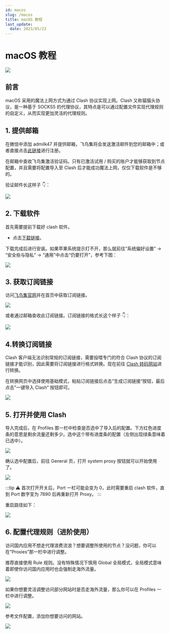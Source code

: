 ```yaml
---
id: macos
slug: /macos
title: macOS 教程
last_update:
  date: 2023/05/23
---
```


# macOS 教程

![](https://pan.createvoyage.com/f/RDF5/macos.png)

## 前言

macOS 采用的魔法上网方式为通过 Clash 协议实现上网。Clash 又称猫猫头协议，是一种基于 SOCKS5 的代理协议，其特点是可以通过配置文件实现代理规则的自定义，从而实现更加灵活的代理规则。

## 1. 提供邮箱

在微信中添加 admilk47 并提供邮箱，飞鸟集将会发送激活邮件到您的邮箱中；或者直接点击[此链接](https://www.offshoreview.xyz/auth/register)进行注册。


在邮箱中查收飞鸟集激活验证码。只有已激活试用 / 购买的账户才能够获取到节点配置，并且需要将配置导入至 Clash 后才能成功魔法上网，仅仅下载软件是不够的。

验证邮件长这样子 👇：

![](https://pan.createvoyage.com/f/VjHg/verify-email.png)

## 2. 下载软件

首先需要提前下载好 clash 软件。

- 点击[下载链接](https://pan.createvoyage.com/f/gRIG/clash-for-mac.dmg)。

下载完成后进行安装。如果苹果系统提示打不开，那么就前往“系统偏好设置” → “安全些与隐私” → “通用”中点击“仍要打开”，参考下图：

![](https://pan.createvoyage.com/f/W9ID/still-open.png)

## 3. 获取订阅链接

访问[飞鸟集官网](https://www.offshoreview.xyz)并在首页中获取订阅链接。

![](https://pan.createvoyage.com/f/XBSO/subscribe.png)

或者通过邮箱查收此订阅链接。订阅链接的格式长这个样子 👇：

![](https://pan.createvoyage.com/f/YJTA/subscribe-url.png)

## 4.转换订阅链接

Clash 客户端无法识别常规的订阅链接，需要投喂专门的符合 Clash 协议的订阅链接才能识别，因此需要将订阅链接进行格式转换。现在前往 [Clash 转码网站](https://clash.offshoreview.xyz)进行转换。

在转换网页中选择使用基础模式，粘贴订阅链接后点击”生成订阅链接“按钮，最后点击”一键导入 Clash“ 按钮即可。

![](https://pan.createvoyage.com/f/ZxUQ/clash-1.png)

## 5. 打开并使用 Clash

导入完成后，在 Profiles 那一栏中检查是否选中了导入后的配置。下方红色进度条的意思是剩余流量还剩多少。选中这个带有进度条的配置（左侧出现绿条意味着已选中）。

![](https://pan.createvoyage.com/f/1lcq/clash-2.png)

确认选中配置后，前往 General 页，打开 system proxy 按钮就可以开始使用了。

![](https://pan.createvoyage.com/f/2Bf8/clash-3.png)

:::tip
⚠️ 首次打开开关后，Port 一栏可能会变为 0，此时需要重启 clash 软件，直到 Port 数字变为 7890 后再重新打开 Proxy。
:::

重启路径如下：

![](https://pan.createvoyage.com/f/38h2/clash-4.png)

## 6. 配置代理规则（进阶使用）

访问国内应用不想走代理浪费流浪？想要调整所使用的节点？没问题，你可以在”Proxies”那一栏中进行调整。

推荐直接使用 Rule 规则。没有特殊情况下慎用 Global 全局模式，全局模式意味着即使你访问国内应用时也会强制走海外流量。

![](https://pan.createvoyage.com/f/4Oil/clash-5.png)

如果你想要灵活调整访问部分网站时是否走海外流量，那么你可以在 Profiles 一栏中进行调整。

![](https://pan.createvoyage.com/f/5Ds6/clash-6.png)

参考文件配置，添加你想要访问的网站。

![](https://pan.createvoyage.com/f/65ty/clash-7.png)
